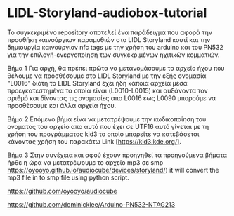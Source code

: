 # LIDL-Storyland-audiobox-tutorial
Το συγκεκριμένο repository αποτελεί ένα παράδειγμα που αφορά την προσθήκη καινούργιων παραμυθιών στο LIDL Storyland κουτί και την δημιουργία καινούργιον nfc tags με την χρήση του arduino και του PN532 για την επιλογή-ενεργοποίηση των συγκεκριμένων ηχιτικών κομματιών.

Βήμα 1
Για αρχή, θα πρέπει πρώτα να μετανομάσουμε το αρχείο ήχου που θέλουμε να προσθέσουμε στο LIDL Storyland με την εξής ονομασία "L0016" διότη το LIDL Storyland έχει ήδη κάποια αρχεία μέσα προεγκατεστημένα τα οποία είναι (L0010-L0015) και αυξάνοντα τον αριθμό και δίνοντας τις ονομασίες απο L0016 έως L0090 μπορούμε να προσθέσουμε και άλλα αρχεία ήχου.

Βήμα 2
Επόμενο βήμα είνα να μετατρέψουμε την κωδικοποίηση του ονοματος του αρχείο απο αυτό που έχει σε UTF16 αυτό γίνεται με τη χρήση του προγράμματος kid3  το οποίο μπορείτε να κατεβάσεται κάνοντας χρήση του παρακάτω Link [https://kid3.kde.org/].

Βήμα 3
Στην συνέχεια και αφού έχουν προηγηθεί τα προηγούμενα βήματα ήρθε η ώρα να μετατρέψουμε το αρχείο mp3 σε smp  
https://oyooyo.github.io/audiocube/devices/storyland/) it will convert the mp3 file in to smp file using python script.

https://github.com/oyooyo/audiocube






https://github.com/dominicklee/Arduino-PN532-NTAG213
